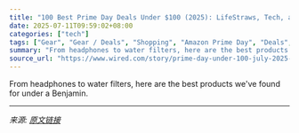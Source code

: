 ```yaml
---
title: "100 Best Prime Day Deals Under $100 (2025): LifeStraws, Tech, and More"
date: 2025-07-11T09:59:02+08:00
categories: ["tech"]
tags: ["Gear", "Gear / Deals", "Shopping", "Amazon Prime Day", "Deals", "Prime Day"]
summary: "From headphones to water filters, here are the best products we've found for under a Benjamin."
source_url: "https://www.wired.com/story/prime-day-under-100-july-2025-3/"
---
```


From headphones to water filters, here are the best products we've found for under a Benjamin.

---

*来源: [原文链接](https://www.wired.com/story/prime-day-under-100-july-2025-3/)*
